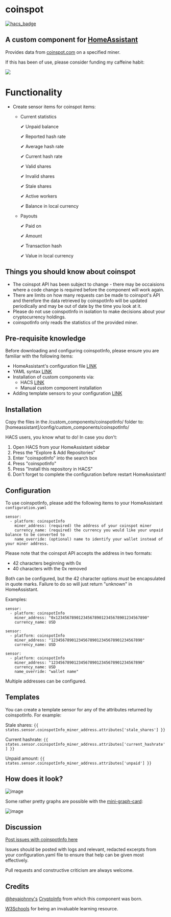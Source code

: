 # coinspot
[![hacs_badge](https://img.shields.io/badge/HACS-Default-orange.svg?style=for-the-badge)](https://github.com/custom-components/hacs)
## A custom component for [HomeAssistant](https://github.com/home-assistant/core) 

Provides data from [coinspot.com](https://coinspot.com/) on a specified miner.

If this has been of use, please consider funding my caffeine habit:

<a href="https://www.buymeacoffee.com/andrewmurphyio" target="_blank"><img src="https://www.buymeacoffee.com/assets/img/custom_images/orange_img.png"></a>

# Functionality

* Create sensor items for coinspot items:
  * Current statistics
  
      ✔ Unpaid balance
  
      ✔ Reported hash rate
  
      ✔ Average hash rate
  
      ✔ Current hash rate
  
      ✔ Valid shares
  
      ✔ Invalid shares
  
      ✔ Stale shares
  
      ✔ Active workers
      
      ✔ Balance in local currency
     
  * Payouts
  
      ✔ Paid on
  
      ✔ Amount
  
      ✔ Transaction hash
      
      ✔ Value in local currency

## Things you should know about coinspot
* The coinspot API has been subject to change - there may be occaisions where a code change is required before the component will work again.
* There are limits on how many requests can be made to coinspot's API and therefore the data retrieved by coinspotInfo will be updated periodically and may be out of date by the time you look at it.
* Please do not use coinspotInfo in isolation to make decisions about your cryptocurrency holdings.
* coinspotInfo only reads the statistics of the provided miner.

## Pre-requisite knowledge

Before downloading and configuring coinspotInfo, please ensure you are familiar with the following items:

* HomeAssistant's configuration file [LINK](https://www.home-assistant.io/docs/configuration/)
* YAML syntax [LINK](https://www.home-assistant.io/docs/configuration/yaml/)
* Installation of custom components via:
  * HACS [LINK](https://hacs.xyz/docs/setup/prerequisites)
  * Manual custom component installation
* Adding template sensors to your configuration [LINK](https://www.home-assistant.io/integrations/template/)

## Installation

Copy the files in the /custom_components/coinspotInfo/ folder to: [homeassistant]/config/custom_components/coinspotInfo/

HACS users, you know what to do!
In case you don't:

1. Open HACS from your HomeAssistant sidebar
2. Press the "Explore & Add Repositories"
3. Enter "coinspotInfo" into the search box
4. Press "coinspotInfo"
5. Press "Install this repository in HACS"
6. Don't forget to complete the configuration before restart HomeAssistant!

## Configuration

To use coinspotInfo, please add the following items to your HomeAssistant ```configuration.yaml```
````
sensor:
  - platform: coinspotInfo
    miner_address: (required) the address of your coinspot miner
    currency_name: (required) the currency you would like your unpaid balance to be converted to 
    name_override: (optional) name to identify your wallet instead of your miner address.
````

Please note that the coinspot API accepts the address in two formats:

- 42 characters beginning with 0x
- 40 characters with the 0x removed

Both can be configured, but the 42 character options *must* be encapsulated in quote marks. Failure to do so will just return "unknown" in HomeAssistant.

Examples:

```
sensor:
  - platform: coinspotInfo
    miner_address: "0x1234567890123456789012345678901234567890"
    currency_name: USD
```

```
sensor:
  - platform: coinspotInfo
    miner_address: "1234567890123456789012345678901234567890"
    currency_name: USD
```

```
sensor:
  - platform: coinspotInfo
    miner_address: "1234567890123456789012345678901234567890"
    currency_name: USD
    name_override: "wallet name"
```

Multiple addresses can be configured.

## Templates

You can create a template sensor for any of the attributes returned by coinspotInfo. For example:

Stale shares:
```{{ states.sensor.coinspotInfo_miner_address.attributes['stale_shares'] }}```

Current hashrate:
```{{ states.sensor.coinspotInfo_miner_address.attributes['current_hashrate'] }}```

Unpaid amount:
```{{ states.sensor.coinspotInfo_miner_address.attributes['unpaid'] }}```

## How does it look?

![image](https://user-images.githubusercontent.com/34111848/119135501-6aef4c80-ba36-11eb-9006-dc756af23978.png)

Some rather pretty graphs are possible with the [mini-graph-card](https://github.com/kalkih/mini-graph-card):

![image](https://user-images.githubusercontent.com/34111848/143507616-a8bac318-5696-4a8a-bffe-7f4d14c8f5e5.png)

## Discussion

[Post issues with coinspotInfo here](https://github.com/ThomasPriorandrewmurphyio/coinspotInfo/issues)

Issues should be posted with logs and relevant, redacted excerpts from your configuration.yaml file to ensure that help can be given most effectively.

Pull requests and constructive criticism are always welcome.

## Credits

[@heyajohnny's](https://github.com/heyajohnny) [CryptoInfo](https://github.com/heyajohnny/cryptoinfo) from which this component was born.

[W3Schools](https://www.w3schools.com/python/default.asp) for being an invaluable learning resource.
